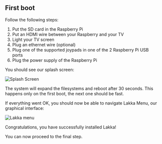 ## First boot

Follow the following steps:

1.  Put the SD card in the Raspberry Pi
2.  Put an HDMI wire between your Raspberry and your TV
3.  Light your TV screen
4.  Plug an ethernet wire (optional)
5.  Plug one of the supported joypads in one of the 2 Raspberry Pi USB ports
6.  Plug the power supply of the Raspberry Pi

You should see our splash screen:

![Splash Screen](/images/splash.png)

The system will expand the filesystems and reboot after 30 seconds. This happens only on the first boot, the next one should be fast.

If everything went OK, you should now be able to navigate Lakka Menu, our graphical interface:

![Lakka menu](/images/lakkamenu.png)

Congratulations, you have successfully installed Lakka!

You can now proceed to the final step.
